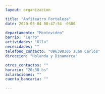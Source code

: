 ```yaml
---
layout: organizacion

title: "Anfiteatro Fortaleza"
date: 2020-05-04 00:47:54 -0300

departamento: "Montevideo"
barrio: "Cerro"
actividades: "Olla"
necesidades: ""
telefono_contacto: "096398305 Juan Carlos"
direccion: "Holanda y Dinamarca"

otros_contactos: ""
horario: "20:30 hs"
aclaraciones: ""
cuenta_bancaria: ""

---
```

